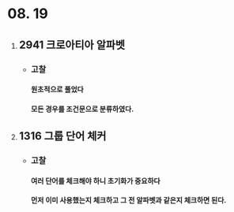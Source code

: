 # 08. 19
1. ## **2941 크로아티아 알파벳**

    - ### 고찰
        #### 원초적으로 풀었다 
        ####  모든 경우를 조건문으로 분류하였다.


1. ## **1316 그룹 단어 체커**

    - ### 고찰
        #### 여러 단어를 체크해야 하니 초기화가 중요하다
        #### 먼저 이미 사용했는지 체크하고 그 전 알파벳과 같은지 체크하면 된다.
